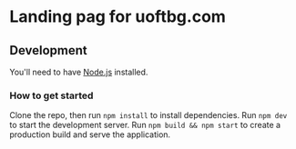 # Landing pag for uoftbg.com

## Development

You'll need to have [Node.js](https://nodejs.org/en/download/) installed.

### How to get started

Clone the repo, then run `npm install` to install dependencies. Run `npm dev` to start the development server. Run `npm build && npm start` to create a production build and serve the application.


